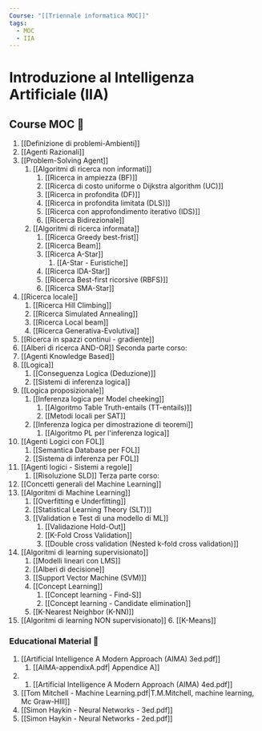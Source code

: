 ```yaml
---
Course: "[[Triennale informatica MOC]]"
tags:
  - MOC
  - IIA
---
```


# Introduzione al Intelligenza Artificiale (IIA)

## Course MOC  📒
1. [[Definizione di problemi-Ambienti]]
2. [[Agenti Razionali]]
3. [[Problem-Solving Agent]]
	1. [[Algoritmi di ricerca non informati]]
		1. [[Ricerca in ampiezza (BF)]]
		2. [[Ricerca di costo uniforme o Dijkstra algorithm (UC)]]
		3. [[Ricerca in profondita (DF)]] 
		4. [[Ricerca in profondita limitata (DLS)]] 
		5. [[Ricerca con approfondimento iterativo (IDS)]] 
		6. [[Ricerca Bidirezionale]]
	2. [[Algoritmi di ricerca informata]]
		1. [[Ricerca Greedy best-frist]]
		2. [[Ricerca Beam]]
		3. [[Ricerca A-Star]]
			1. [[A-Star - Euristiche]]
		4. [[Ricerca IDA-Star]]
		5. [[Ricerca Best-first ricorsive (RBFS)]]
		6. [[Ricerca SMA-Star]]
4. [[Ricerca locale]]
	1. [[Ricerca Hill Climbing]]
	2. [[Ricerca Simulated Annealing]]
	3. [[Ricerca Local beam]]
	4. [[Ricerca Generativa-Evolutiva]]
5. [[Ricerca in spazzi continui - gradiente]]
6. [[Alberi di ricerca AND-OR]]
Seconda parte corso:
7. [[Agenti Knowledge Based]]
8. [[Logica]]
	1. [[Conseguenza Logica (Deduzione)]]
	2. [[Sistemi di inferenza logica]]
9. [[Logica proposizionale]]
	1. [[Inferenza logica per Model cheeking]]
		1. [[Algoritmo Table Truth-entails (TT-entails)]]
		2. [[Metodi locali per SAT]]
	2. [[Inferenza logica per dimostrazione di teoremi]]
		1. [[Algoritmo PL per l'inferenza logica]]
10. [[Agenti Logici con FOL]]
	1. [[Semantica Database per FOL]]
	2. [[Sistema di inferenza per FOL]]
11. [[Agenti logici - Sistemi a regole]]
	1. [[Risoluzione SLD]]
Terza parte corso:
12. [[Concetti generali del Machine Learning]]
13. [[Algoritmi di Machine Learning]]
	1. [[Overfitting e Underfitting]]
	2. [[Statistical Learning Theory (SLT)]]
	3. [[Validation e Test di una modello di ML]]
		1.  [[Validazione Hold-Out]]
		2. [[K-Fold Cross Validation]]
		3. [[Double cross validation (Nested k-fold cross validation)]]
14. [[Algoritmi di learning supervisionato]]
	1. [[Modelli lineari con LMS]]
	2. [[Alberi di decisione]]
	3. [[Support Vector Machine (SVM)]]
	4. [[Concept Learning]]
		1. [[Concept learning - Find-S]]
		2. [[Concept learning - Candidate elimination]]
	5. [[K-Nearest Neighbor (K-NN)]]
15. [[Algoritmi di learning NON supervisionato]]
	6. [[K-Means]]



### Educational Material 🧱
1. [[Artificial Intelligence A Modern Approach  (AIMA) 3ed.pdf]]
	1. [[AIMA-appendixA.pdf| Appendice A]]
2. 1. [[Artificial Intelligence A Modern Approach  (AIMA) 4ed.pdf]]
3. [[Tom Mitchell - Machine Learning.pdf|T.M.Mitchell, machine learning, Mc Graw-HIll]]
4. [[Simon Haykin - Neural Networks - 3ed.pdf]]
5. [[Simon Haykin - Neural Networks - 2ed.pdf]]